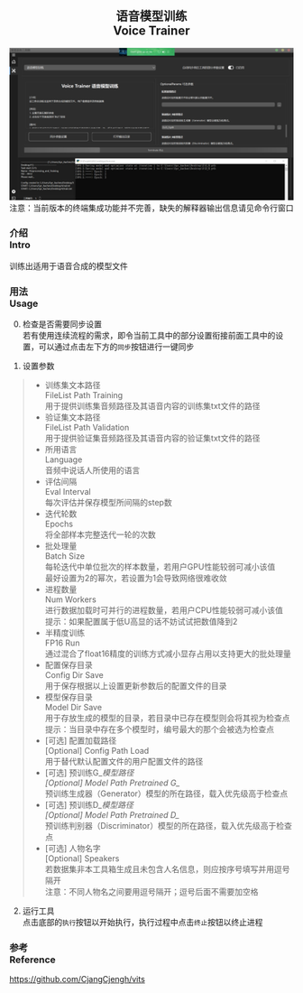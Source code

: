 <div align = "center">

## 语音模型训练<br>Voice Trainer

![Voice Trainer](/docs/media/Page5.png)
注意：当前版本的终端集成功能并不完善，缺失的解释器输出信息请见命令行窗口

</div>


### 介绍<br>Intro
训练出适用于语音合成的模型文件

### 用法<br>Usage
0. 检查是否需要同步设置
<br>若有使用连续流程的需求，即令当前工具中的部分设置衔接前面工具中的设置，可以通过点击左下方的`同步`按钮进行一键同步

1. 设置参数
> - 训练集文本路径<br>FileList Path Training
<br>用于提供训练集音频路径及其语音内容的训练集txt文件的路径
> - 验证集文本路径<br>FileList Path Validation
<br>用于提供验证集音频路径及其语音内容的验证集txt文件的路径
> - 所用语言<br>Language
<br>音频中说话人所使用的语言
> - 评估间隔<br>Eval Interval
<br>每次评估并保存模型所间隔的step数
> - 迭代轮数<br>Epochs
<br>将全部样本完整迭代一轮的次数
> - 批处理量<br>Batch Size
<br>每轮迭代中单位批次的样本数量，若用户GPU性能较弱可减小该值
<br>最好设置为2的幂次，若设置为1会导致网络很难收敛
> - 进程数量<br>Num Workers
<br>进行数据加载时可并行的进程数量，若用户CPU性能较弱可减小该值
<br>提示：如果配置属于低U高显的话不妨试试把数值降到2
> - 半精度训练<br>FP16 Run
<br>通过混合了float16精度的训练方式减小显存占用以支持更大的批处理量
> - 配置保存目录<br>Config Dir Save
<br>用于保存根据以上设置更新参数后的配置文件的目录
> - 模型保存目录<br>Model Dir Save
<br>用于存放生成的模型的目录，若目录中已存在模型则会将其视为检查点
<br>提示：当目录中存在多个模型时，编号最大的那个会被选为检查点
> - [可选] 配置加载路径<br>[Optional] Config Path Load
<br>用于替代默认配置文件的用户配置文件的路径
> - [可选] 预训练G_*模型路径<br>[Optional] Model Path Pretrained G_*
<br>预训练生成器（Generator）模型的所在路径，载入优先级高于检查点
> - [可选] 预训练D_*模型路径<br>[Optional] Model Path Pretrained D_*
<br>预训练判别器（Discriminator）模型的所在路径，载入优先级高于检查点
> - [可选] 人物名字<br>[Optional] Speakers
<br>若数据集非本工具箱生成且未包含人名信息，则应按序号填写并用逗号隔开
<br>注意：不同人物名之间要用逗号隔开；逗号后面不需要加空格

2. 运行工具
<br>点击底部的`执行`按钮以开始执行，执行过程中点击`终止`按钮以终止进程

### 参考<br>Reference
https://github.com/CjangCjengh/vits